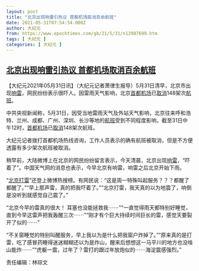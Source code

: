```yaml
---
layout: post
title: "北京出现响雷引热议 首都机场取消百余航班"
date: 2021-05-31T07:54:54.000Z
author: 大纪元
from: https://www.epochtimes.com/gb/21/5/31/n12987699.htm
tags: [ 大纪元 ]
categories: [ 大纪元 ]
---
```

<!--1622447694000-->
[北京出现响雷引热议 首都机场取消百余航班](https://www.epochtimes.com/gb/21/5/31/n12987699.htm)
------

<div>
<p>【大纪元2021年05月31日讯】（大纪元记者萧律生报导）5月31日清早，北京市出现<a href="https://www.epochtimes.com/gb/tag/%E5%93%8D%E9%9B%B7.html">响雷</a>，网民纷纷表示很吓人。因雷雨天气影响，北京<a href="https://www.epochtimes.com/gb/tag/%E9%A6%96%E9%83%BD%E6%9C%BA%E5%9C%BA.html">首都机场</a>已<a href="https://www.epochtimes.com/gb/tag/%E5%8F%96%E6%B6%88.html">取消</a>148架次<a href="https://www.epochtimes.com/gb/tag/%E8%88%AA%E7%8F%AD.html">航班</a>。</p><p>中共央视新闻称，5月31日，因受当地雷雨天气及外站天气影响，北京往来呼和浩特、兰州、成都、广州、深圳、长沙等地的<a href="https://www.epochtimes.com/gb/tag/%E8%88%AA%E7%8F%AD.html">航班</a>受到不同程度影响，截至31日中午12时，<a href="https://www.epochtimes.com/gb/tag/%E9%A6%96%E9%83%BD%E6%9C%BA%E5%9C%BA.html">首都机场</a>已<a href="https://www.epochtimes.com/gb/tag/%E5%8F%96%E6%B6%88.html">取消</a>148架次航班。</p><p>大纪元记者拨打首都机场热线咨询，工作人员表示的确有航班被取消，但是不方便透露有多少架次航班被取消。</p><p>稍早前，大陆微博上在北京的网民纷纷留言表示，今天清晨，北京出现<a href="https://www.epochtimes.com/gb/tag/%E5%93%8D%E9%9B%B7.html">响雷</a>，“吓着了”。中国天气网的消息也表示，今早北京有响雷，响雷之后北京开始下雨。</p><p>“<a href="https://www.epochtimes.com/gb/tag/%E5%8C%97%E4%BA%AC%E6%89%93%E9%9B%B7.html">北京打雷</a>”还登上微博热搜榜。有网民说：“这是周一特殊叫起服务？？？都醒了都醒了。”“早上那声雷，真的把我吓着了。”“北京打雷，我天真的以为地震了，响倒是没听到就感觉自己震了。”</p><p>“北京今早的雷真的很大！ 耳塞也没能拯救我⋯⋯”“一直觉得雨天都特别好睡觉，直到今早这雷声把我轰醒三次⋯⋯”“刚才有个巨大持续时间巨长的雷，感觉天要裂开了似的⋯⋯”</p><p>“不关窗睡觉的特别叫醒服务，早上我以为是什么把我窗户炸掉了。”“原来真的是打雷，吃了感冒药睡得迷迷糊糊还以为是炸山，醒来后想想这一马平川的地方也没啥山能炸⋯⋯”“虎躯一震，过年了？雷打的跟过年放炮似的⋯⋯海淀震感强烈。”</p><p>责任编辑：林琮文</p>
</div>
